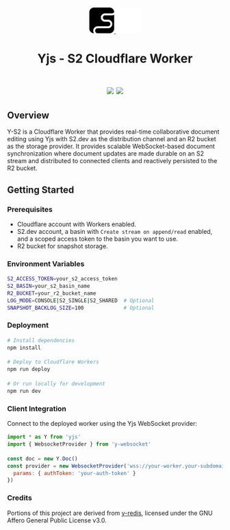 <div align="center">
  <p>
    <!-- Light mode logo -->
    <a href="https://s2.dev#gh-light-mode-only">
      <img src="./assets/s2-black.png" height="60">
    </a>
    <!-- Dark mode logo -->
    <a href="https://s2.dev#gh-dark-mode-only">
      <img src="./assets/s2-white.png" height="60">
    </a>
  </p>

  <h1>Yjs - S2 Cloudflare Worker<h1>

  <p>    
    <!-- Discord (chat) -->
    <a href="https://discord.gg/vTCs7kMkAf"><img src="https://img.shields.io/discord/1209937852528599092?logo=discord" /></a>
    <!-- LICENSE -->
    <a href="./LICENSE"><img src="https://img.shields.io/github/license/s2-streamstore/resumable-stream" /></a>
  </p>
</div>

## Overview

Y-S2 is a Cloudflare Worker that provides real-time collaborative document editing using Yjs with S2.dev as the distribution channel and an R2 bucket as the storage provider. It provides scalable WebSocket-based document synchronization where document updates are made durable on an S2 stream and distributed to connected clients and reactively persisted to the R2 bucket. 

## Getting Started

### Prerequisites

- Cloudflare account with Workers enabled.
- S2.dev account, a basin with `Create stream on append/read` enabled, and a scoped access token to the basin you want to use.
- R2 bucket for snapshot storage.

### Environment Variables

```bash
S2_ACCESS_TOKEN=your_s2_access_token
S2_BASIN=your_s2_basin_name
R2_BUCKET=your_r2_bucket_name
LOG_MODE=CONSOLE|S2_SINGLE|S2_SHARED  # Optional
SNAPSHOT_BACKLOG_SIZE=100             # Optional
```

### Deployment

```bash
# Install dependencies
npm install

# Deploy to Cloudflare Workers
npm run deploy

# Or run locally for development
npm run dev
```

### Client Integration

Connect to the deployed worker using the Yjs WebSocket provider:

```javascript
import * as Y from 'yjs'
import { WebsocketProvider } from 'y-websocket'

const doc = new Y.Doc()
const provider = new WebsocketProvider('wss://your-worker.your-subdomain.workers.dev', 'room-name', doc, {
  params: { authToken: 'your-auth-token' }
})

```

### Credits

Portions of this project are derived from [y-redis](https://github.com/yjs/y-redis), licensed under the GNU Affero General Public License v3.0.
